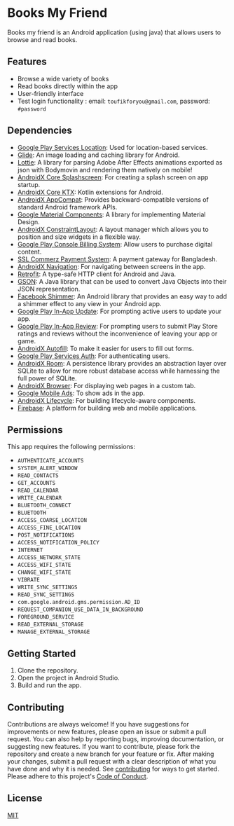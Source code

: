 # Books My Friend
Books my friend is an Android application (using java) that allows users to browse and read books.

## Features
* Browse a wide variety of books
* Read books directly within the app
* User-friendly interface
* Test login functionality : email: `toufikforyou@gmail.com`, password: `#password`

## Dependencies
* [Google Play Services Location](https://developers.google.com/android/guides/location-overview): Used for location-based services.
* [Glide](https://github.com/bumptech/glide): An image loading and caching library for Android.
* [Lottie](https://airbnb.io/lottie/): A library for parsing Adobe After Effects animations exported as json with Bodymovin and rendering them natively on mobile!
* [AndroidX Core Splashscreen](https://developer.android.com/jetpack/androidx/releases/core): For creating a splash screen on app startup.
* [AndroidX Core KTX](https://developer.android.com/kotlin/ktx): Kotlin extensions for Android.
* [AndroidX AppCompat](https://developer.android.com/jetpack/androidx/releases/appcompat): Provides backward-compatible versions of standard Android framework APIs.
* [Google Material Components](https://material.io/develop/android/docs/getting-started): A library for implementing Material Design.
* [AndroidX ConstraintLayout](https://developer.android.com/jetpack/androidx/releases/constraintlayout): A layout manager which allows you to position and size widgets in a flexible way.
* [Google Play Console Billing System](https://developer.android.com/google/play/billing): Allow users to purchase digital content.
* [SSL Commerz Payment System](https://sslcommerz.com/): A payment gateway for Bangladesh.
* [AndroidX Navigation](https://developer.android.com/guide/navigation): For navigating between screens in the app.
* [Retrofit](https://square.github.io/retrofit/): A type-safe HTTP client for Android and Java.
* [GSON](https://github.com/google/gson): A Java library that can be used to convert Java Objects into their JSON representation.
* [Facebook Shimmer](https://facebook.github.io/shimmer-android/): An Android library that provides an easy way to add a shimmer effect to any view in your Android app.
* [Google Play In-App Update](https://developer.android.com/guide/playcore/in-app-updates): For prompting active users to update your app.
* [Google Play In-App Review](https://developer.android.com/guide/playcore/in-app-review): For prompting users to submit Play Store ratings and reviews without the inconvenience of leaving your app or game.
* [AndroidX Autofill](https://developer.android.com/guide/topics/text/autofill-framework): To make it easier for users to fill out forms.
* [Google Play Services Auth](https://developers.google.com/android/reference/com/google/android/gms/auth/GoogleAuthUtil): For authenticating users.
* [AndroidX Room](https://developer.android.com/training/data-storage/room): A persistence library provides an abstraction layer over SQLite to allow for more robust database access while harnessing the full power of SQLite.
* [AndroidX Browser](https://developer.android.com/jetpack/androidx/releases/browser): For displaying web pages in a custom tab.
* [Google Mobile Ads](https://developers.google.com/admob/android/quick-start): To show ads in the app.
* [AndroidX Lifecycle](https://developer.android.com/jetpack/androidx/releases/lifecycle): For building lifecycle-aware components.
* [Firebase](https://firebase.google.com/): A platform for building web and mobile applications.

## Permissions
This app requires the following permissions:
* `AUTHENTICATE_ACCOUNTS`
* `SYSTEM_ALERT_WINDOW`
* `READ_CONTACTS`
* `GET_ACCOUNTS`
* `READ_CALENDAR`
* `WRITE_CALENDAR`
* `BLUETOOTH_CONNECT`
* `BLUETOOTH`
* `ACCESS_COARSE_LOCATION`
* `ACCESS_FINE_LOCATION`
* `POST_NOTIFICATIONS`
* `ACCESS_NOTIFICATION_POLICY`
* `INTERNET`
* `ACCESS_NETWORK_STATE`
* `ACCESS_WIFI_STATE`
* `CHANGE_WIFI_STATE`
* `VIBRATE`
* `WRITE_SYNC_SETTINGS`
* `READ_SYNC_SETTINGS`
* `com.google.android.gms.permission.AD_ID`
* `REQUEST_COMPANION_USE_DATA_IN_BACKGROUND`
* `FOREGROUND_SERVICE`
* `READ_EXTERNAL_STORAGE`
* `MANAGE_EXTERNAL_STORAGE`

## Getting Started
1. Clone the repository.
2. Open the project in Android Studio.
3. Build and run the app.

## Contributing
Contributions are always welcome! If you have suggestions for improvements or new features, please open an issue or submit a pull request. You can also help by reporting bugs, improving documentation, or suggesting new features. If you want to contribute, please fork the repository and create a new branch for your feature or fix. After making your changes, submit a pull request with a clear description of what you have done and why it is needed.
See [contributing](./docs/contributing.md) for ways to get started.
Please adhere to this project's [Code of Conduct](./docs/CODE_OF_CONDUCT.md).

## License
[MIT](./LICENSE)